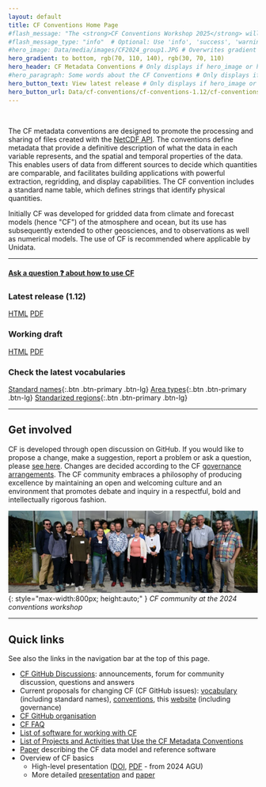 ```yaml
---
layout: default
title: CF Conventions Home Page
#flash_message: "The <strong>CF Conventions Workshop 2025</strong> will be hosted online from 22nd to 25th September. Register <a href='https://forms.gle/UJ6JCiaZzSGndvWu8' target='_blank'><strong>here</strong></a> and view the agenda <a href='https://cfconventions.org/Meetings/2025-Workshop.html' target='_blank'><strong>here</strong></a>."
#flash_message_type: "info"  # Optional: Use 'info', 'success', 'warning', or 'error'
#hero_image: Data/media/images/CF2024_group1.JPG # Overwrites gradient if
hero_gradient: to bottom, rgb(70, 110, 140), rgb(30, 70, 110)
hero_header: CF Metadata Conventions # Only displays if hero_image or hero_gradient are provided
#hero_paragraph: Some words about the CF Conventions # Only displays if hero_image or hero_gradient are provided
hero_button_text: View latest release # Only displays if hero_image or hero_gradient are provided
hero_button_url: Data/cf-conventions/cf-conventions-1.12/cf-conventions.html # Only displays if hero_image or hero_gradient are provided
---
```


<br>

The CF metadata conventions are designed to promote the processing and sharing of files created with the [NetCDF API][api].
The conventions define metadata that provide a definitive description of what the data in each variable represents, and the spatial and temporal properties of the data.
This enables users of data from different sources to decide which quantities are comparable, and facilitates building applications with powerful extraction, regridding, and display capabilities.
The CF convention includes a standard name table, which defines strings that identify physical quantities.

Initially CF was developed for gridded data from climate and forecast models (hence "CF") of the atmosphere and ocean, but its use has subsequently extended to other geosciences, and to observations as well as numerical models.
The use of CF is recommended where applicable by Unidata.

---

#### [Ask a question &#x2753; about how to use CF][github_askq]

### Latest release (1.12)  
[HTML][releasedhtml] [PDF][releasedpdf]  

### Working draft  
[HTML][workinghtml] [PDF][workingpdf]

### Check the latest vocabularies

[Standard names][currentnames]{:.btn .btn-primary .btn-lg}
[Area types][areatypes]{:.btn .btn-primary .btn-lg}
[Standarized regions][regions]{:.btn .btn-primary .btn-lg}

---

## Get involved

CF is developed through open discussion on GitHub.
If you would like to propose a change, make a suggestion, report a problem or ask a question, please [see here][discussion].
Changes are decided according to the CF [governance arrangements][governance].
The CF community embraces a philosophy of producing excellence by maintaining an open and welcoming culture and an environment that promotes debate and inquiry in a respectful, bold and intellectually rigorous fashion.

![CF community at the 2024 conventions workshop](Data/media/images/CF2024_group2_cropped.jpg){: style="max-width:800px; height:auto;" } *CF community at the 2024 conventions workshop*

---

## Quick links

See also the links in the navigation bar at the top of this page.

* [CF GitHub Discussions][github_discussions]: announcements, forum for community discussion, questions and answers
* Current proposals for changing CF (CF GitHub issues): [vocabulary][github_vocabularies] (including standard names), [conventions][github_conventions], this [website][github_website] (including governance)
* [CF GitHub organisation][cf_github]
* [CF FAQ][faq]
* [List of software for working with CF](software.md)
* [List of Projects and Activities that Use the CF Metadata Conventions](projects-activities.md)
* [Paper][cfdmpaper] describing the CF data model and reference software
* Overview of CF basics
  * High-level presentation ([DOI](https://doi.org/10.5281/zenodo.15015065), [PDF](https://zenodo.org/records/15015065/files/2024-12_AGU_CF_OpenSciPrize_presentation.pdf?download=1&preview=1) - from 2024 AGU)
  * More detailed [presentation][viewgraphs] and [paper][article]

[api]: https://www.unidata.ucar.edu/software/netcdf
[coards]: https://ferret.pmel.noaa.gov/noaa_coop/coop_cdf_profile.html
[viewgraphs]: Data/cf-documents/overview/viewgraphs.pdf
[article]: Data/cf-documents/overview/article.pdf
[discussion]: discussion.md
[governance]: governance.md
[faq]: faq.md
[releasedhtml]: Data/cf-conventions/cf-conventions-1.12/cf-conventions.html
[releasedpdf]: Data/cf-conventions/cf-conventions-1.12/cf-conventions.pdf
[workinghtml]: /cf-conventions/cf-conventions.html
[workingpdf]: /cf-conventions/cf-conventions.pdf
[currentnames]: Data/cf-standard-names/current/build/cf-standard-name-table.html
[areatypes]: Data/area-type-table/current/build/area-type-table.html
[regions]: Data/standardized-region-list/standardized-region-list.current.html
[cfdmpaper]: https://doi.org/10.5194/gmd-10-4619-2017
[github_conventions]: https://github.com/cf-convention/cf-conventions/issues
[github_discuss]: https://github.com/cf-convention/discuss/issues
[github_vocabularies]: https://github.com/cf-convention/vocabularies/issues
[github_website]: https://github.com/cf-convention/cf-convention.github.io/issues
[cf_github]: https://github.com/cf-convention
[github_discussions]: https://github.com/orgs/cf-convention/discussions
[github_askq]: https://github.com/orgs/cf-convention/discussions/new?category=q-a-about-using-cf
